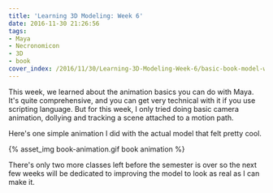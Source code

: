```yaml
---
title: 'Learning 3D Modeling: Week 6'
date: 2016-11-30 21:26:56
tags:
- Maya
- Necronomicon
- 3D
- book
cover_index: /2016/11/30/Learning-3D-Modeling-Week-6/basic-book-model-week-6-index.png
---
```

This week, we learned about the animation basics you can do with Maya. It's quite comprehensive, and you can get very technical with it if you use scripting language. But for this week, I only tried doing basic camera animation, dollying and tracking a scene attached to a motion path.

Here's one simple animation I did with the actual model that felt pretty cool.

{% asset_img book-animation.gif book animation %}

There's only two more classes left before the semester is over so the next few weeks will be dedicated to improving the model to look as real as I can make it.

